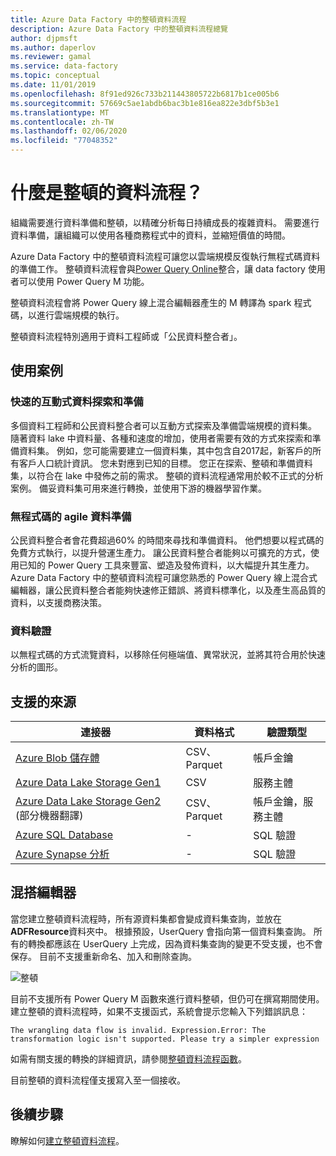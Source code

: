 ```yaml
---
title: Azure Data Factory 中的整頓資料流程
description: Azure Data Factory 中的整頓資料流程總覽
author: djpmsft
ms.author: daperlov
ms.reviewer: gamal
ms.service: data-factory
ms.topic: conceptual
ms.date: 11/01/2019
ms.openlocfilehash: 8f91ed926c733b211443805722b6817b1ce005b6
ms.sourcegitcommit: 57669c5ae1abdb6bac3b1e816ea822e3dbf5b3e1
ms.translationtype: MT
ms.contentlocale: zh-TW
ms.lasthandoff: 02/06/2020
ms.locfileid: "77048352"
---
```

# <a name="what-are-wrangling-data-flows"></a>什麼是整頓的資料流程？

組織需要進行資料準備和整頓，以精確分析每日持續成長的複雜資料。 需要進行資料準備，讓組織可以使用各種商務程式中的資料，並縮短價值的時間。

Azure Data Factory 中的整頓資料流程可讓您以雲端規模反復執行無程式碼資料的準備工作。 整頓資料流程會與[Power Query Online](https://docs.microsoft.com/power-query/)整合，讓 data factory 使用者可以使用 Power Query M 功能。

整頓資料流程會將 Power Query 線上混合編輯器產生的 M 轉譯為 spark 程式碼，以進行雲端規模的執行。

整頓資料流程特別適用于資料工程師或「公民資料整合者」。

## <a name="use-cases"></a>使用案例

### <a name="fast-interactive-data-exploration-and-preparation"></a>快速的互動式資料探索和準備

多個資料工程師和公民資料整合者可以互動方式探索及準備雲端規模的資料集。 隨著資料 lake 中資料量、各種和速度的增加，使用者需要有效的方式來探索和準備資料集。 例如，您可能需要建立一個資料集，其中包含自2017起，新客戶的所有客戶人口統計資訊。 您未對應到已知的目標。 您正在探索、整頓和準備資料集，以符合在 lake 中發佈之前的需求。 整頓的資料流程通常用於較不正式的分析案例。 備妥資料集可用來進行轉換，並使用下游的機器學習作業。

### <a name="code-free-agile-data-preparation"></a>無程式碼的 agile 資料準備

公民資料整合者會花費超過60% 的時間來尋找和準備資料。 他們想要以程式碼的免費方式執行，以提升營運生產力。 讓公民資料整合者能夠以可擴充的方式，使用已知的 Power Query 工具來豐富、塑造及發佈資料，以大幅提升其生產力。 Azure Data Factory 中的整頓資料流程可讓您熟悉的 Power Query 線上混合式編輯器，讓公民資料整合者能夠快速修正錯誤、將資料標準化，以及產生高品質的資料，以支援商務決策。

### <a name="data-validation"></a>資料驗證

以無程式碼的方式流覽資料，以移除任何極端值、異常狀況，並將其符合用於快速分析的圖形。

## <a name="supported-sources"></a>支援的來源

| 連接器 | 資料格式 | 驗證類型 |
| -- | -- | --|
| [Azure Blob 儲存體](connector-azure-blob-storage.md) | CSV、Parquet | 帳戶金鑰 |
| [Azure Data Lake Storage Gen1](connector-azure-data-lake-store.md) | CSV | 服務主體 |
| [Azure Data Lake Storage Gen2](connector-azure-data-lake-storage.md) \(部分機器翻譯\) | CSV、Parquet | 帳戶金鑰，服務主體 |
| [Azure SQL Database](connector-azure-sql-database.md) | - | SQL 驗證 |
| [Azure Synapse 分析](connector-azure-sql-data-warehouse.md) | - | SQL 驗證 |

## <a name="the-mashup-editor"></a>混搭編輯器

當您建立整頓資料流程時，所有源資料集都會變成資料集查詢，並放在**ADFResource**資料夾中。 根據預設，UserQuery 會指向第一個資料集查詢。 所有的轉換都應該在 UserQuery 上完成，因為資料集查詢的變更不受支援，也不會保存。 目前不支援重新命名、加入和刪除查詢。

![整頓](media/wrangling-data-flow/editor.png)

目前不支援所有 Power Query M 函數來進行資料整頓，但仍可在撰寫期間使用。 建立整頓的資料流程時，如果不支援函式，系統會提示您輸入下列錯誤訊息：

`The wrangling data flow is invalid. Expression.Error: The transformation logic isn't supported. Please try a simpler expression`

如需有關支援的轉換的詳細資訊，請參閱[整頓資料流程函數](wrangling-data-flow-functions.md)。

目前整頓的資料流程僅支援寫入至一個接收。

## <a name="next-steps"></a>後續步驟

瞭解如何[建立整頓資料流程](wrangling-data-flow-tutorial.md)。